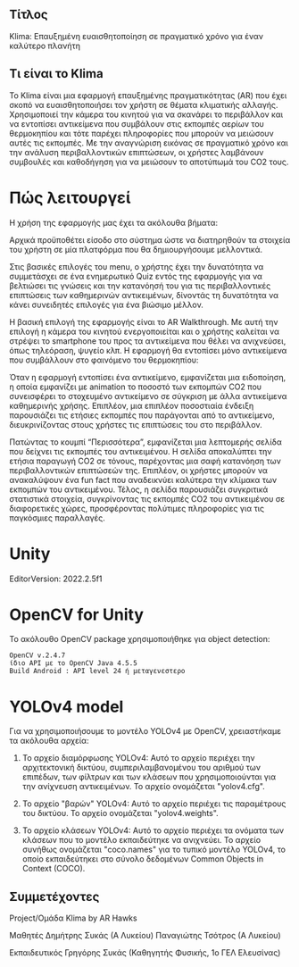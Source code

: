 ## Τίτλος

Klima:
    Επαυξημένη ευαισθητοποίηση σε πραγματικό χρόνο για έναν καλύτερο πλανήτη

## Τι είναι το Klima

Το Klima είναι μια εφαρμογή επαυξημένης πραγματικότητας (AR) που έχει σκοπό να ευαισθητοποιήσει τον χρήστη σε θέματα κλιματικής αλλαγής. Xρησιμοποιεί την κάμερα του κινητού για να σκανάρει το περιβάλλον και να εντοπίσει αντικείμενα που συμβάλουν στις εκπομπές αερίων του θερμοκηπίου και τότε παρέχει πληροφορίες που μπορούν να μειώσουν αυτές τις εκπομπές. Με την αναγνώριση εικόνας σε πραγματικό χρόνο και την ανάλυση περιβαλλοντικών επιπτώσεων, οι χρήστες λαμβάνουν συμβουλές και καθοδήγηση για να μειώσουν το αποτύπωμά του CO2 τους.

# Πώς λειτουργεί

Η χρήση της εφαρμογής μας έχει τα ακόλουθα βήματα:

Αρχικά προϋποθέτει είσοδο στο σύστημα ώστε να διατηρηθούν τα στοιχεία του χρήστη σε μία πλατφόρμα που θα δημιουργήσουμε μελλοντικά.

Στις βασικές επιλογές του menu, ο χρήστης έχει την δυνατότητα να συμμετάσχει σε ένα ενημερωτικό Quiz εντός της εφαρμογής για να βελτιώσει τις γνώσεις και την κατανόησή του για τις περιβαλλοντικές επιπτώσεις των καθημερινών αντικειμένων, δίνοντάς τη δυνατότητα να κάνει συνειδητές επιλογές για ένα βιώσιμο μέλλον.

Η βασική επιλογή της εφαρμογής είναι το AR Walkthrough. Με αυτή την επιλογή η κάμερα του κινητού ενεργοποιείται και ο χρήστης καλείται να στρέψει το smartphone του προς τα αντικείμενα που θέλει να ανιχνεύσει, όπως τηλεόραση, ψυγείο κλπ. Η εφαρμογή θα εντοπίσει μόνο αντικείμενα που συμβάλλουν στo φαινόμενο του θερμοκηπίου:

Όταν η εφαρμογή εντοπίσει ένα αντικείμενο, εμφανίζεται μια ειδοποίηση, η οποία εμφανίζει με animation το ποσοστό των εκπομπών CO2 που συνεισφέρει το στοχευμένο αντικείμενο σε σύγκριση με άλλα αντικείμενα καθημερινής χρήσης. Επιπλέον, μια επιπλέον ποσοστιαία ένδειξη παρουσιάζει τις ετήσιες εκπομπές που παράγονται από το αντικείμενο, διευκρινίζοντας στους χρήστες τις επιπτώσεις του στο περιβάλλον.

Πατώντας το κουμπί “Περισσότερα”, εμφανίζεται μια λεπτομερής σελίδα που δείχνει τις εκπομπές του αντικειμένου. Η σελίδα αποκαλύπτει την ετήσια παραγωγή CO2 σε τόνους, παρέχοντας μια σαφή κατανόηση των περιβαλλοντικών επιπτώσεών της. Επιπλέον, οι χρήστες μπορούν να ανακαλύψουν ένα fun fact που αναδεικνύει καλύτερα την κλίμακα των εκπομπών του αντικειμένου. Τέλος, η σελίδα παρουσιάζει συγκριτικά στατιστικά στοιχεία, συγκρίνοντας τις εκπομπές CO2 του αντικειμένου σε διαφορετικές χώρες, προσφέροντας πολύτιμες πληροφορίες για τις παγκόσμιες παραλλαγές.

# Unity

EditorVersion: 2022.2.5f1

# OpenCV for Unity

Το ακόλουθο OpenCV package χρησιμοποιήθηκε για object detection:

    OpenCV v.2.4.7
    ίδιο API με το OpenCV Java 4.5.5
    Build Android : API level 24 ή μεταγενεστερο

# YOLOv4 model

Για να χρησιμοποιήσουμε το μοντέλο YOLOv4 με OpenCV, χρειαστήκαμε τα ακόλουθα αρχεία:

1. Το αρχείο διαμόρφωσης YOLOv4: Αυτό το αρχείο περιέχει την αρχιτεκτονική δικτύου, συμπεριλαμβανομένου του αριθμού των επιπέδων, των φίλτρων και των κλάσεων που χρησιμοποιούνται για την ανίχνευση αντικειμένων. Το αρχείο ονομάζεται "yolov4.cfg".

2. Το αρχείο "βαρών" YOLOv4: Αυτό το αρχείο περιέχει τις παραμέτρους του δικτύου. Το αρχείο ονομάζεται "yolov4.weights".

3. Το αρχείο κλάσεων YOLOv4: Αυτό το αρχείο περιέχει τα ονόματα των κλάσεων που το μοντέλο εκπαιδεύτηκε να ανιχνεύει. Το αρχείο συνήθως ονομάζεται "coco.names" για το τυπικό μοντέλο YOLOv4, το οποίο εκπαιδεύτηκει στο σύνολο δεδομένων Common Objects in Context (COCO).

## Συμμετέχοντες

Project/Oμάδα
    Klima by AR Hawks

Μαθητές
    Δημήτρης Συκάς (Α Λυκείου)
    Παναγιώτης Τσότρος (Α Λυκείου)

Εκπαιδευτικός
    Γρηγόρης Συκάς (Καθηγητής Φυσικής, 1ο ΓΕΛ Ελευσίνας)
